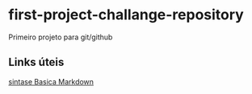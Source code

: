 # first-project-challange-repository
Primeiro projeto para git/github

## Links úteis
[sintase Basica Markdown](https://www.markdownguide.org/basic-syntax/)
